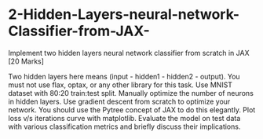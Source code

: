 # 2-Hidden-Layers-neural-network-Classifier-from-JAX-

Implement two hidden layers neural network classifier from scratch in JAX [20 Marks]

Two hidden layers here means (input - hidden1 - hidden2 - output).
You must not use flax, optax, or any other library for this task.
Use MNIST dataset with 80:20 train:test split.
Manually optimize the number of neurons in hidden layers.
Use gradient descent from scratch to optimize your network. You should use the Pytree concept of JAX to do this elegantly.
Plot loss v/s iterations curve with matplotlib.
Evaluate the model on test data with various classification metrics and briefly discuss their implications.
